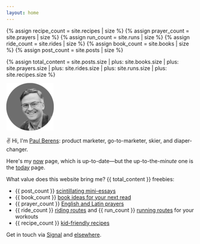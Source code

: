 ```yaml
---
layout: home
---
```

{% assign recipe_count = site.recipes | size %}
{% assign prayer_count = site.prayers | size %}
{% assign run_count = site.runs | size %}
{% assign ride_count = site.rides | size %}
{% assign book_count = site.books | size %}
{% assign post_count = site.posts | size %}

{% assign total_content = site.posts.size
    | plus: site.books.size
    | plus: site.prayers.size
    | plus: site.rides.size
    | plus: site.runs.size
    | plus: site.recipes.size %}

<img src="/assets/images/avatar_pmb_bw.png" alt="PMB avatar b/w" style="width: 25%;">

✌ Hi, I'm [Paul Berens](/infobox/): product marketer, go-to-marketer, skier, and diaper-changer.

Here's my [now](/now/) page, which is up-to-date—but the up-to-the-*minute* one is the [today](/today/) page.

What value does this website bring me? {{ total_content }} freebies:
- {{ post_count }} [scintillating mini-essays](/blog/)
- {{ book_count }} [book ideas for your next read](/books/)
- {{ prayer_count }} [English and Latin prayers](/prayers/)
- {{ ride_count }} [riding routes](/cycling/) and {{ run_count }} [running routes](/running/) for your workouts
- {{ recipe_count }} [kid-friendly recipes](/recipes/)

Get in touch via <a href="https://signal.me/#eu/ZIW9Fp74JntNZR6qR3lzP75kawn7rnT4aCdYIPAOG6eeO25MvYpC5a36bQqXv57v" target="_blank">Signal</a> and [elsewhere](/contact/).